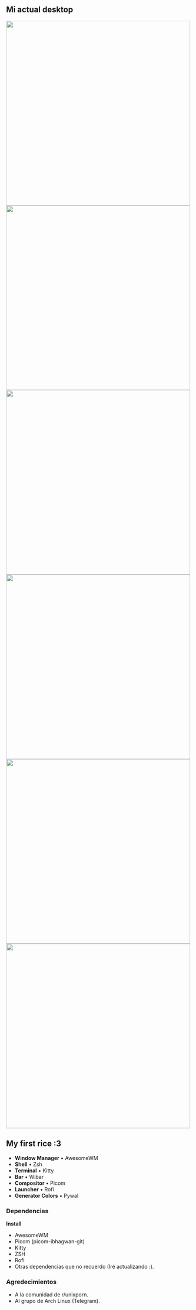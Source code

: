 
## Mi actual desktop
<div>
  <img src="https://github.com/camilof99/dotfiles/blob/master/2022-05-26_14-40.png" width="500">
  <img src="https://github.com/camilof99/dotfiles/blob/master/2022-08-02_23-37.png" width="500">
  <img src="https://github.com/camilof99/dotfiles/blob/master/2022-08-02_23-38.png" width="500">
  <img src="https://github.com/camilof99/dotfiles/blob/master/2022-08-02_23-39.png" width="500">
  <img src="https://github.com/camilof99/dotfiles/blob/master/2022-08-02_23-40.png" width="500">
  <img src="https://github.com/camilof99/dotfiles/blob/master/2022-08-02_23-41.png" width="500">
</div>

## My first rice :3

* **Window Manager** • AwesomeWM
* **Shell** • Zsh
* **Terminal** • Kitty
* **Bar** • Wibar
* **Compositor** • Picom
* **Launcher** • Rofi
* **Generator Colors** • Pywal

### Dependencias

**Install**
* AwesomeWM
* Picom (picom-ibhagwan-git)
* Kitty
* ZSH
* Rofi
* Otras dependencias que no recuerdo (Iré actualizando :).

### Agredecimientos

* A la comunidad de r/unixporn.
* Al grupo de Arch Linux (Telegram).
